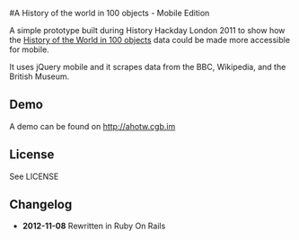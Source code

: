 #A History of the world in 100 objects - Mobile Edition

A simple prototype built during History Hackday London 2011 to show how the [History of the World in 100 objects](http://www.bbc.co.uk/ahistoryoftheworld/) data could be made more accessible for mobile.

It uses jQuery mobile and it scrapes data from the BBC, Wikipedia, and the British Museum.

## Demo

A demo can be found on http://ahotw.cgb.im

## License

See LICENSE

## Changelog

* **2012-11-08** Rewritten in Ruby On Rails